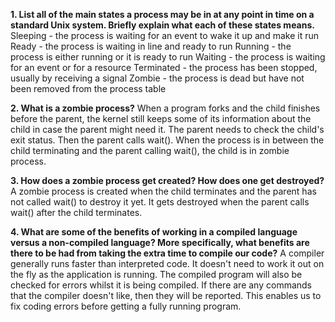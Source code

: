 **1. List all of the main states a process may be in at any point in time on a standard Unix system. Briefly explain what each of these states means.**
Sleeping - the process is waiting for an event to wake it up and make it run
Ready - the process is waiting in line and ready to run
Running - the process is either running or it is ready to run
Waiting - the process is waiting for an event or for a resource
Terminated - the process has been stopped, usually by receiving a signal
Zombie - the process is dead but have not been removed from the process table

**2. What is a zombie process?**
When a program forks and the child finishes before the parent, the kernel still keeps some of its information about the child in case the parent might need it. The parent needs to check the child's exit status. Then the parent calls wait(). When the process is in between the child terminating and the parent calling wait(), the child is in zombie process.

**3. How does a zombie process get created? How does one get destroyed?**
A zombie process is created when the child terminates and the parent has not called wait() to destroy it yet. It gets destroyed when the parent calls wait() after the child terminates.

**4. What are some of the benefits of working in a compiled language versus a non-compiled language? More specifically, what benefits are there to be had from taking the extra time to compile our code?**
A compiler generally runs faster than interpreted code. It doesn't need to work it out on the fly as the application is running. The compiled program will also be checked for errors whilst it is being compiled. If there are any commands that the compiler doesn't like, then they will be reported. This enables us to fix coding errors before getting a fully running program.
